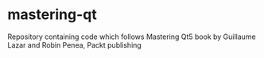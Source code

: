 # mastering-qt
Repository containing code which follows Mastering Qt5 book by Guillaume Lazar and Robin Penea, Packt publishing
